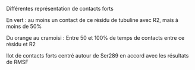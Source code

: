 Différentes représentation de contacts forts

En vert : au moins un contact de ce résidu de tubuline avec R2, mais à moins de 50%

Du orange au cramoisi : Entre 50 et 100% de temps de contacts entre ce résidu et R2

Ilot de contacts forts centré autour de Ser289 en accord avec les résultats de RMSF

